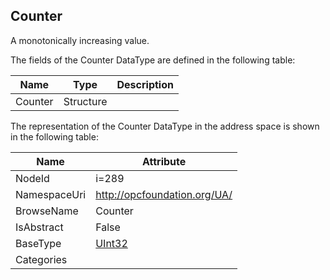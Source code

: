 <!-- datatype -->
## Counter
A monotonically increasing value.  
<!-- end of description -->
The fields of the Counter DataType are defined in the following table:  

|Name|Type|Description|
|---|---|---|
|Counter|Structure||

The representation of the Counter DataType in the address space is shown in the following table:  

|Name|Attribute|
|---|---|
|NodeId|i=289|
|NamespaceUri|http://opcfoundation.org/UA/|
|BrowseName|Counter|
|IsAbstract|False|
|BaseType|[UInt32](../../DataTypes/UInt32/readme.md)|
|Categories||

